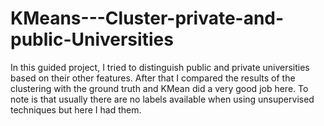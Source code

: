 # KMeans---Cluster-private-and-public-Universities
In this guided project, I tried to distinguish public and private universities based on their other features. After that I compared the results of the clustering with the ground truth and KMean did a very good job here. To note is that usually there are no labels available when using unsupervised techniques but here I had them.
